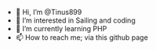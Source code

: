 - 👋 Hi, I’m @Tinus899
- 👀 I’m interested in Sailing and coding
- 🌱 I’m currently learning PHP
- 📫 How to reach me; via this github page

